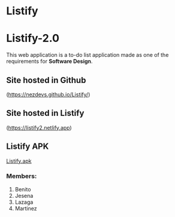 # Listify
# Listify-2.0
This web application is a to-do list application made as one of the requirements for **Software Design**.

## Site hosted in Github
(https://nezdevs.github.io/Listify/)
## Site hosted in Listify
(https://listify2.netlify.app)
## Listify APK
[Listify.apk](https://drive.google.com/drive/folders/1HTVVngUh03vPJ5_qv46XRlS4W_zvLKIt?usp=sharing)

### Members:
1. Benito
2. Jesena
3. Lazaga
4. Martinez
